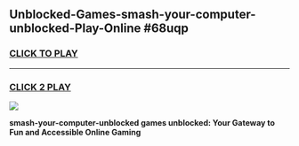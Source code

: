 
## Unblocked-Games-smash-your-computer-unblocked-Play-Online #68uqp
<h3>
<a href="https://news.freeplayer.one?title=smash-your-computer-unblocked&ref=3">CLICK TO PLAY</a></h3>
<hr>

<h3>
<a href="https://news.freeplayer.one?title=smash-your-computer-unblocked&ref=3">CLICK 2 PLAY</a>
  
</h3>

<a href="https://news.freeplayer.one?title=smash-your-computer-unblocked&ref=3"><img src="https://clearcache.store/games.png"></a>


**smash-your-computer-unblocked games unblocked: Your Gateway to Fun and Accessible Online Gaming**

